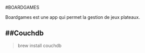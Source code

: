 #BOARDGAMES

Boardgames est une app qui permet la gestion de jeux plateaux.

##Couchdb
----------
> brew install couchdb
